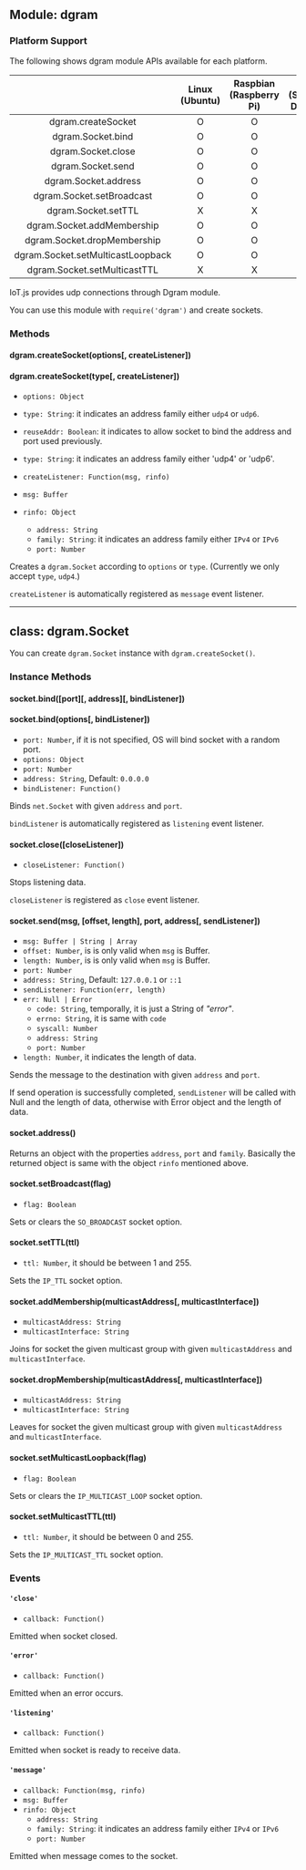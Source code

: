 ## Module: dgram

### Platform Support

The following shows dgram module APIs available for each platform.

|  | Linux<br/>(Ubuntu) | Raspbian<br/>(Raspberry Pi) | Nuttx<br/>(STM32F4-Discovery) |
| :---: | :---: | :---: | :---: |
| dgram.createSocket | O | O | O |
| dgram.Socket.bind | O | O | O |
| dgram.Socket.close | O | O | O |
| dgram.Socket.send | O | O | O |
| dgram.Socket.address | O | O | X |
| dgram.Socket.setBroadcast | O | O | X |
| dgram.Socket.setTTL | X | X | X |
| dgram.Socket.addMembership | O | O | X |
| dgram.Socket.dropMembership | O | O | X |
| dgram.Socket.setMulticastLoopback | O | O | X |
| dgram.Socket.setMulticastTTL | X | X | X |

IoT.js provides udp connections through Dgram module.

You can use this module with `require('dgram')` and create sockets.

### Methods

#### dgram.createSocket(options[, createListener])
#### dgram.createSocket(type[, createListener])
* `options: Object`
 * `type: String`: it indicates an address family either `udp4` or `udp6`.
 * `reuseAddr: Boolean`: it indicates to allow socket to bind the address and port used previously.

* `type: String`: it indicates an address family either 'udp4' or 'udp6'.

* `createListener: Function(msg, rinfo)`
 * `msg: Buffer`
 * `rinfo: Object`
   * `address: String`
   * `family: String`: it indicates an address family either `IPv4` or `IPv6`
   * `port: Number`

Creates a `dgram.Socket` according to `options` or `type`. (Currently we only accept `type`, `udp4`.)

`createListener` is automatically registered as `message` event listener.

***

## class: dgram.Socket

You can create `dgram.Socket` instance with `dgram.createSocket()`.

### Instance Methods

#### socket.bind([port][, address][, bindListener])
#### socket.bind(options[, bindListener])
* `port: Number`, if it is not specified, OS will bind socket with a random port.
* `options: Object`
 * `port: Number`
 * `address: String`, Default: `0.0.0.0`
* `bindListener: Function()`

Binds `net.Socket` with given `address` and `port`.

`bindListener` is automatically registered as `listening` event listener.


#### socket.close([closeListener])
* `closeListener: Function()`

Stops listening data.

`closeListener` is registered as `close` event listener.


#### socket.send(msg, [offset, length], port, address[, sendListener])
* `msg: Buffer | String | Array`
* `offset: Number`, is is only valid when `msg` is Buffer.
* `length: Number`, is is only valid when `msg` is Buffer.
* `port: Number`
* `address: String`, Default: `127.0.0.1` or `::1`
* `sendListener: Function(err, length)`
 * `err: Null | Error`
   * `code: String`, temporally, it is just a String of *"error"*.
   * `errno: String`, it is same with `code`
   * `syscall: Number`
   * `address: String`
   * `port: Number`
 * `length: Number`, it indicates the length of data.

Sends the message to the destination with given `address` and `port`.

If send operation is successfully completed, `sendListener` will be called with Null and the length of data, otherwise with Error object and the length of data.


#### socket.address()

Returns an object with the properties `address`, `port` and `family`. Basically the returned object is same with the object `rinfo` mentioned above.


#### socket.setBroadcast(flag)
* `flag: Boolean`

Sets or clears the `SO_BROADCAST` socket option.


#### socket.setTTL(ttl)
* `ttl: Number`, it should be between 1 and 255.

Sets the `IP_TTL` socket option.


#### socket.addMembership(multicastAddress[, multicastInterface])
* `multicastAddress: String`
* `multicastInterface: String`

Joins for socket the given multicast group with given `multicastAddress` and `multicastInterface`.


#### socket.dropMembership(multicastAddress[, multicastInterface])
* `multicastAddress: String`
* `multicastInterface: String`

Leaves for socket the given multicast group with given `multicastAddress` and `multicastInterface`.


#### socket.setMulticastLoopback(flag)
* `flag: Boolean`

Sets or clears the `IP_MULTICAST_LOOP` socket option.


#### socket.setMulticastTTL(ttl)
* `ttl: Number`, it should be between 0 and 255.

Sets the `IP_MULTICAST_TTL` socket option.


### Events

#### `'close'`
* `callback: Function()`

Emitted when socket closed.

#### `'error'`
* `callback: Function()`

Emitted when an error occurs.

#### `'listening'`
* `callback: Function()`

Emitted when socket is ready to receive data.

#### `'message'`
* `callback: Function(msg, rinfo)`
 * `msg: Buffer`
 * `rinfo: Object`
   * `address: String`
   * `family: String`: it indicates an address family either `IPv4` or `IPv6`
   * `port: Number`

Emitted when message comes to the socket.
